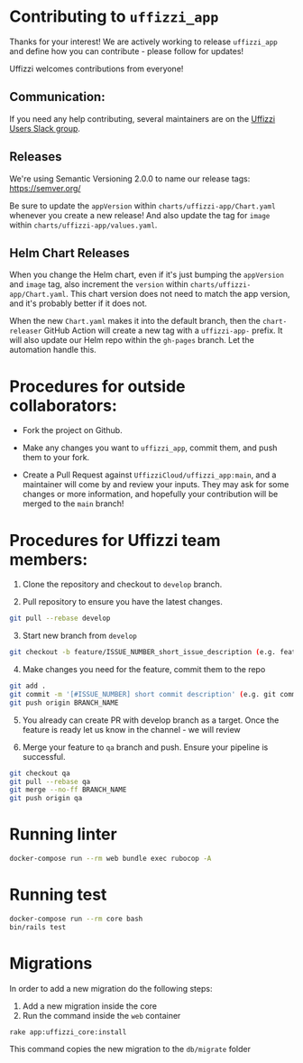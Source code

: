 # Contributing to `uffizzi_app`

Thanks for your interest! We are actively working to release `uffizzi_app` and define how you can contribute - please follow for updates!

Uffizzi welcomes contributions from everyone!

## Communication:

If you need any help contributing, several maintainers are on the [Uffizzi Users Slack group](https://join.slack.com/t/uffizzi/shared_invite/zt-ffr4o3x0-J~0yVT6qgFV~wmGm19Ux9A).

## Releases

We're using Semantic Versioning 2.0.0 to name our release tags: https://semver.org/

Be sure to update the `appVersion` within `charts/uffizzi-app/Chart.yaml` whenever you create a new release! And also update the tag for `image` within `charts/uffizzi-app/values.yaml`.

## Helm Chart Releases

When you change the Helm chart, even if it's just bumping the `appVersion` and `image` tag, also increment the `version` within `charts/uffizzi-app/Chart.yaml`.  This chart version does not need to match the app version, and it's probably better if it does not.

When the new `Chart.yaml` makes it into the default branch, then the `chart-releaser` GitHub Action will create a new tag with a `uffizzi-app-` prefix. It will also update our Helm repo within the `gh-pages` branch. Let the automation handle this.

# Procedures for outside collaborators:

- Fork the project on Github.

- Make any changes you want to `uffizzi_app`, commit them, and push them to your fork.

- Create a Pull Request against `UffizziCloud/uffizzi_app:main`, and a maintainer will come by and review your inputs. They may ask for some changes or more information, and hopefully your contribution will be merged to the `main` branch!

# Procedures for Uffizzi team members:

1. Clone the repository and checkout to `develop` branch.

2. Pull repository to ensure you have the latest changes.

```bash
git pull --rebase develop
```

3. Start new branch from `develop`

```bash
git checkout -b feature/ISSUE_NUMBER_short_issue_description (e.g. feature/53_add_domain_settings)
```

4. Make changes you need for the feature, commit them to the repo

```bash
git add .
git commit -m '[#ISSUE_NUMBER] short commit description' (e.g. git commit -m '[#53] added domain settings')
git push origin BRANCH_NAME
```

5. You already can create PR with develop branch as a target. Once the feature is ready let us know in the channel - we will review

6. Merge your feature to `qa` branch and push. Ensure your pipeline is successful.

```bash
git checkout qa
git pull --rebase qa
git merge --no-ff BRANCH_NAME
git push origin qa
```

# Running linter

```bash
docker-compose run --rm web bundle exec rubocop -A
```

# Running test

```bash
docker-compose run --rm core bash
bin/rails test
```

# Migrations

In order to add a new migration do the following steps:

1. Add a new migration inside the core
2. Run the command inside the `web` container

```bash
rake app:uffizzi_core:install
```

This command copies the new migration to the `db/migrate` folder
